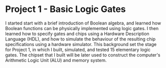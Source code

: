 # Project 1 - Basic Logic Gates

I started start with a brief introduction of Boolean algebra, and learned how Boolean functions can be physically implemented using logic gates. 
I then learned how to specify gates and chips using a Hardware Description Language (HDL), and how to simulate the behaviour of the resulting chip specifications using a hardware simulator. 
This background set the stage for Project 1, in which I built, simulated, and tested 15 elementary logic gates. 
The chipset that I built will be later used to construct the computer's Arithmetic Logic Unit (ALU) and memory system.
